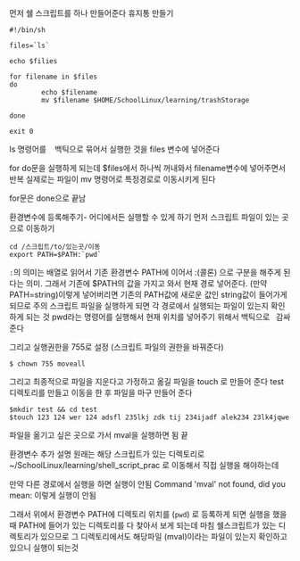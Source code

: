 먼저 쉘 스크립트를 하나 만들어준다
휴지통 만들기

```
#!/bin/sh

files=`ls`

echo $filies

for filename in $files
do
        echo $filename
        mv $filename $HOME/SchoolLinux/learning/trashStorage

done

exit 0
```

ls 명령어를 ` ` 백틱으로 묶어서 실행한 것을 files 변수에 넣어준다

for do문을 실행하게 되는데 $files에서 하나씩 꺼내와서 filename변수에 넣어주면서 반복
실제로는 파일이 mv 명령어로 특정경로로 이동시키게 된다

for문은 done으로 끝남


환경변수에 등록해주기- 어디에서든 실행할 수 있게 하기
먼저 스크립트 파일이 있는 곳으로 이동하기
```
cd /스크립트/to/있는곳/이동
export PATH=$PATH:`pwd`
```
`:`의 의미는 배열로 읽어서 기존 환경변수 PATH에 이어서 :(콜론) 으로 구분을 해주게 된다는 의미. 
그래서 기존에 $PATH의 값을 가지고 와서 현재 경로 넣어준다. 
(만약 PATH=string)이렇게 넣어버리면 기존의 PATH값에 새로운 값인 string값이 들어가게 되므로 주의
스크립트 파일을 실행하게 되면 각 경로에서 실행되는 파일이 있는지 확인하게 되는 것
pwd라는 명령어를 실행해서 현재 위치를 넣어주기 위해서 백틱으로 ` `감싸준다

그리고 실행권한을 755로 설정 (스크립트 파일의 권한을 바꿔준다)
```
$ chown 755 moveall
```

그리고 최종적으로 파일을 지운다고 가정하고 옮길 파일을 touch 로 만들어 준다
test 디렉토리를 만들고 이동을 한 후 파일을 마구 만들어 준다
```
$mkdir test && cd test
$touch 123 124 wer 124 adsfl 235lkj zdk tij 234ijadf alek234 23lk4jqwe
```

파일을 옮기고 싶은 곳으로 가서 mval을 실행하면 됨 
끝


환경변수 추가 설명
원래는 해당 스크립트가 있는 디렉토리로 
~/SchoolLinux/learning/shell_script_prac 로 이동해서 직접 실행을 해야하는데

만약 다른 경로에서 실행을 하면 
실행이 안됨 
Command 'mval' not found, did you mean:
이렇게 실행이 안됨

그래서 위에서 환경변수 PATH에 디렉토리 위치를 (`pwd`) 로 등록하게 되면 
실행을 했을 때 PATH에 들어가 있는 디렉토리를 다 찾아서 보게 되는데 마침 쉘스크립트가 있는 디렉토리가 있으므로 그 디렉토리에서도 해당파일 (mval)이라는 파일이 있는지 확인하고 있으니 실행이 되는것 

